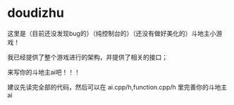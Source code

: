 # doudizhu
这里是（目前还没发现bug的）（纯控制台的）（还没有做好美化的）斗地主小游戏！

我已经提供了整个游戏进行的架构，并提供了相关的接口；

来写你的斗地主ai吧！！！



建议先读完全部的代码，然后可以在 ai.cpp/h,function.cpp/h 里完善你的斗地主ai
